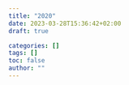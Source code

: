```yaml
---
title: "2020"
date: 2023-03-28T15:36:42+02:00
draft: true

categories: []
tags: []
toc: false
author: ""
---
```

